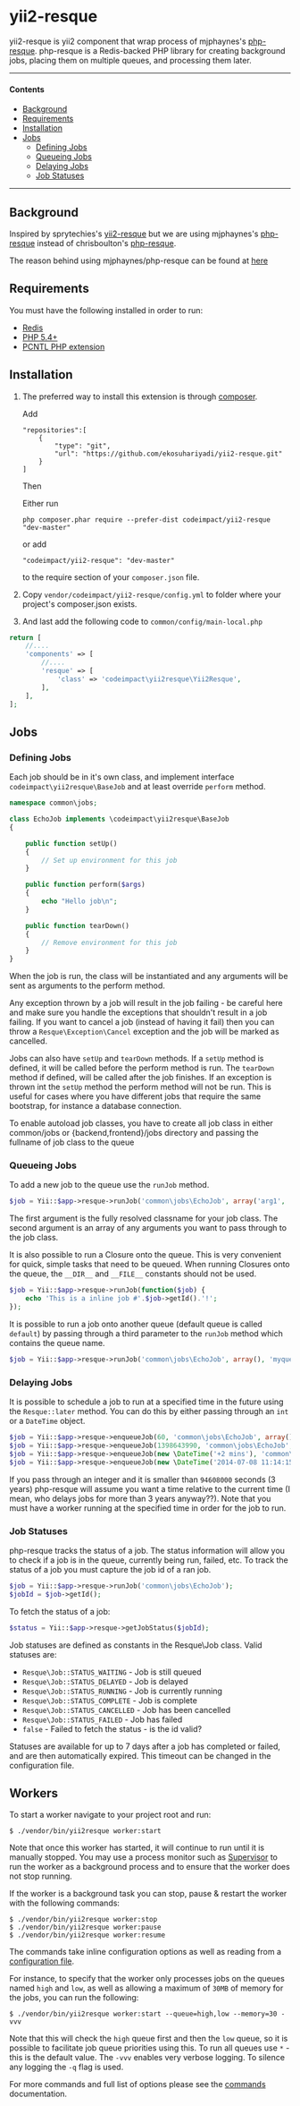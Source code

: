 # yii2-resque
yii2-resque is yii2 component that wrap process of mjphaynes's [php-resque](https://github.com/sprytechies/yii2-resque).
php-resque is a Redis-backed PHP library for creating background jobs, placing them on multiple queues, and processing them later.

---

#### Contents ####

* [Background](#background)
* [Requirements](#requirements)
* [Installation](#installation)
* [Jobs](#jobs)
    * [Defining Jobs](#defining-jobs)
    * [Queueing Jobs](#queueing-jobs)
    * [Delaying Jobs](#delaying-jobs)
    * [Job Statuses](#job-statuses)

---

## Background ##

Inspired by sprytechies's [yii2-resque](https://github.com/sprytechies/yii2-resque) but we are using mjphaynes's [php-resque](https://github.com/sprytechies/yii2-resque)
instead of chrisboulton's [php-resque](https://github.com/chrisboulton/php-resque).

The reason behind using mjphaynes/php-resque can be found at [here](https://github.com/mjphaynes/php-resque/blob/master/README.md#background)


## Requirements ##

You must have the following installed in order to run:

* [Redis](http://redis.io/)
* [PHP 5.4+](http://php.net/)
* [PCNTL PHP extension](http://php.net/manual/en/book.pcntl.php)


## Installation ##

1.  The preferred way to install this extension is through [composer](http://getcomposer.org/download/).

    Add

    ```
    "repositories":[
        {
            "type": "git",
            "url": "https://github.com/ekosuhariyadi/yii2-resque.git"
        }
    ]
    ```

    Then

    Either run

    ```
    php composer.phar require --prefer-dist codeimpact/yii2-resque "dev-master"
    ```

    or add

    ```
    "codeimpact/yii2-resque": "dev-master"
    ```

    to the require section of your `composer.json` file.

2. Copy `vendor/codeimpact/yii2-resque/config.yml` to folder where your project's composer.json exists.

3. And last add the following code to `common/config/main-local.php`

```php
return [
    //....
    'components' => [
        //....
        'resque' => [
            'class' => 'codeimpact\yii2resque\Yii2Resque',
        ],
    ],
];
```

## Jobs ##

### Defining Jobs ###

Each job should be in it's own class, and implement interface `codeimpact\yii2resque\BaseJob`
and at least override `perform` method.
```php
namespace common\jobs;

class EchoJob implements \codeimpact\yii2resque\BaseJob
{

    public function setUp()
    {
        // Set up environment for this job
    }

    public function perform($args)
    {
        echo "Hello job\n";
    }

    public function tearDown()
    {
        // Remove environment for this job
    }
}
```

When the job is run, the class will be instantiated and any arguments will be sent as
arguments to the perform method.

Any exception thrown by a job will result in the job failing - be careful here and make
sure you handle the exceptions that shouldn't result in a job failing. If you want to
cancel a job (instead of having it fail) then you can throw a `Resque\Exception\Cancel`
exception and the job will be marked as cancelled.

Jobs can also have `setUp` and `tearDown` methods. If a `setUp` method is defined, it will
be called before the perform method is run. The `tearDown` method if defined, will be
called after the job finishes. If an exception is thrown int the `setUp` method the perform
method will not be run. This is useful for cases where you have different jobs that require
the same bootstrap, for instance a database connection.

To enable autoload job classes, you have to create all job class in either
    common/jobs or {backend,frontend}/jobs directory
and passing the fullname of job class to the queue

### Queueing Jobs ###

To add a new job to the queue use the `runJob` method.

```php
$job = Yii::$app->resque->runJob('common\jobs\EchoJob', array('arg1', 'arg2'));
```

The first argument is the fully resolved classname for your job class.
The second argument is an array of any arguments you want to pass through to the job class.

It is also possible to run a Closure onto the queue. This is very convenient for quick,
simple tasks that need to be queued. When running Closures onto the queue, the `__DIR__`
and `__FILE__` constants should not be used.

```php
$job = Yii::$app->resque->runJob(function($job) {
    echo 'This is a inline job #'.$job->getId().'!';
});
```

It is possible to run a job onto another queue (default queue is called `default`) by passing
through a third parameter to the `runJob` method which contains the queue name.

```php
$job = Yii::$app->resque->runJob('common\jobs\EchoJob', array(), 'myqueue');
```


### Delaying Jobs ###

It is possible to schedule a job to run at a specified time in the future using the `Resque::later`
method. You can do this by either passing through an `int` or a `DateTime` object.

```php
$job = Yii::$app->resque->enqueueJob(60, 'common\jobs\EchoJob', array());
$job = Yii::$app->resque->enqueueJob(1398643990, 'common\jobs\EchoJob', array());
$job = Yii::$app->resque->enqueueJob(new \DateTime('+2 mins'), 'common\jobs\EchoJob', array());
$job = Yii::$app->resque->enqueueJob(new \DateTime('2014-07-08 11:14:15'), 'common\jobs\EchoJob', array());
```

If you pass through an integer and it is smaller than `94608000` seconds (3 years) php-resque will
assume you want a time relative to the current time (I mean, who delays jobs for more than 3 years
anyway??). Note that you must have a worker running at the specified time in order for the job to run.


### Job Statuses ###

php-resque tracks the status of a job. The status information will allow you to check if a job is in the queue, currently being run, failed, etc.
To track the status of a job you must capture the job id of a ran job.

```php
$job = Yii::$app->resque->runJob('common\jobs\EchoJob');
$jobId = $job->getId();
```

To fetch the status of a job:

```php
$status = Yii::$app->resque->getJobStatus($jobId);
```

Job statuses are defined as constants in the Resque\Job class. Valid statuses are:

* `Resque\Job::STATUS_WAITING`   - Job is still queued
* `Resque\Job::STATUS_DELAYED`   - Job is delayed
* `Resque\Job::STATUS_RUNNING`   - Job is currently running
* `Resque\Job::STATUS_COMPLETE`  - Job is complete
* `Resque\Job::STATUS_CANCELLED` - Job has been cancelled
* `Resque\Job::STATUS_FAILED`    - Job has failed
* `false` - Failed to fetch the status - is the id valid?

Statuses are available for up to 7 days after a job has completed or failed, and are then automatically expired.
This timeout can be changed in the configuration file.

## Workers ##

To start a worker navigate to your project root and run:

```
$ ./vendor/bin/yii2resque worker:start
```

Note that once this worker has started, it will continue to run until it is manually stopped.
You may use a process monitor such as [Supervisor](http://supervisord.org/) to run the worker
as a background process and to ensure that the worker does not stop running.

If the worker is a background task you can stop, pause & restart the worker with the following commands:

```
$ ./vendor/bin/yii2resque worker:stop
$ ./vendor/bin/yii2resque worker:pause
$ ./vendor/bin/yii2resque worker:resume
```

The commands take inline configuration options as well as reading from a [configuration file](https://github.com/mjphaynes/php-resque/blob/master/docs/configuration.md#file).

For instance, to specify that the worker only processes jobs on the queues named `high` and `low`, as well as allowing
a maximum of `30MB` of memory for the jobs, you can run the following:

```
$ ./vendor/bin/yii2resque worker:start --queue=high,low --memory=30 -vvv
```

Note that this will check the `high` queue first and then the `low` queue, so it is possible to facilitate job queue
priorities using this. To run all queues use `*` - this is the default value. The `-vvv` enables very verbose
logging. To silence any logging the `-q` flag is used.

For more commands and full list of options please see
the [commands](https://github.com/mjphaynes/php-resque/blob/master/docs/commands.md) documentation.
